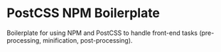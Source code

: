 # PostCSS NPM Boilerplate

Boilerplate for using NPM and PostCSS to handle front-end tasks (pre-processing, minification, post-processing).
